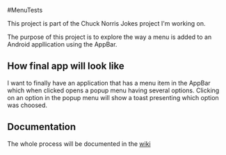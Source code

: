#MenuTests

This project is part of the Chuck Norris Jokes project I'm working on.

The purpose of this project is to explore the way a menu is added to an Android appllication using
the AppBar.

## How final app will look like

I want to finally have an application that has a menu item in the AppBar which when clicked opens
a popup menu having several options. Clicking on an option in the popup menu will show a toast
presenting which option was choosed.

## Documentation

The whole process will be documented in the [wiki](https://github.com/citrone/menu-tests/wiki/)
